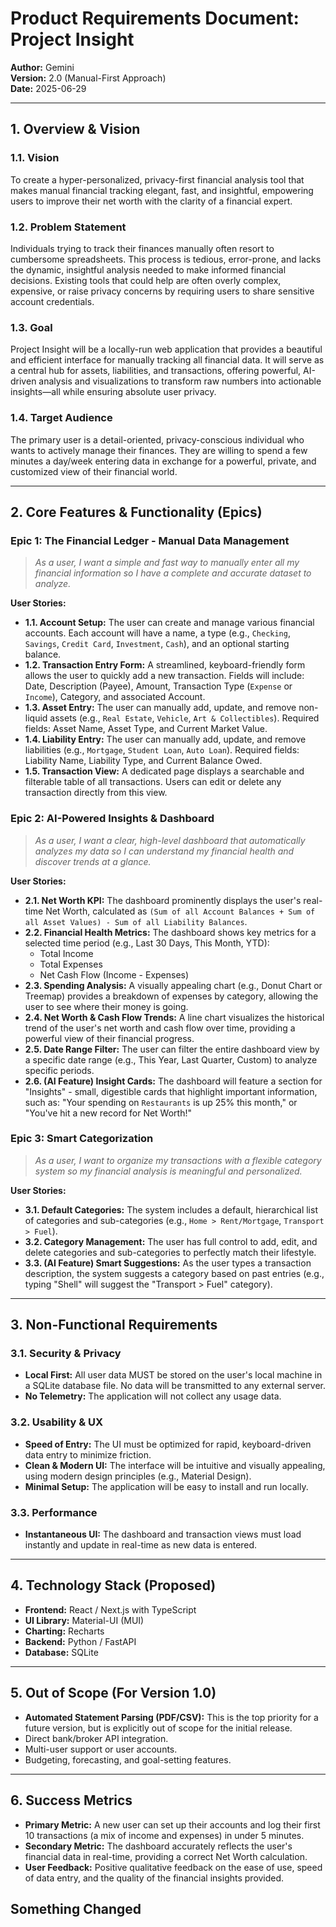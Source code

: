 
# Product Requirements Document: Project Insight

**Author:** Gemini  
**Version:** 2.0 (Manual-First Approach)  
**Date:** 2025-06-29

---

## 1. Overview & Vision

### 1.1. Vision
To create a hyper-personalized, privacy-first financial analysis tool that makes manual financial tracking elegant, fast, and insightful, empowering users to improve their net worth with the clarity of a financial expert.

### 1.2. Problem Statement
Individuals trying to track their finances manually often resort to cumbersome spreadsheets. This process is tedious, error-prone, and lacks the dynamic, insightful analysis needed to make informed financial decisions. Existing tools that could help are often overly complex, expensive, or raise privacy concerns by requiring users to share sensitive account credentials.

### 1.3. Goal
Project Insight will be a locally-run web application that provides a beautiful and efficient interface for manually tracking all financial data. It will serve as a central hub for assets, liabilities, and transactions, offering powerful, AI-driven analysis and visualizations to transform raw numbers into actionable insights—all while ensuring absolute user privacy.

### 1.4. Target Audience
The primary user is a detail-oriented, privacy-conscious individual who wants to actively manage their finances. They are willing to spend a few minutes a day/week entering data in exchange for a powerful, private, and customized view of their financial world.

---

## 2. Core Features & Functionality (Epics)

### Epic 1: The Financial Ledger - Manual Data Management

> *As a user, I want a simple and fast way to manually enter all my financial information so I have a complete and accurate dataset to analyze.*

**User Stories:**
*   **1.1. Account Setup:** The user can create and manage various financial accounts. Each account will have a name, a type (e.g., `Checking`, `Savings`, `Credit Card`, `Investment`, `Cash`), and an optional starting balance.
*   **1.2. Transaction Entry Form:** A streamlined, keyboard-friendly form allows the user to quickly add a new transaction. Fields will include: Date, Description (Payee), Amount, Transaction Type (`Expense` or `Income`), Category, and associated Account.
*   **1.3. Asset Entry:** The user can manually add, update, and remove non-liquid assets (e.g., `Real Estate`, `Vehicle`, `Art & Collectibles`). Required fields: Asset Name, Asset Type, and Current Market Value.
*   **1.4. Liability Entry:** The user can manually add, update, and remove liabilities (e.g., `Mortgage`, `Student Loan`, `Auto Loan`). Required fields: Liability Name, Liability Type, and Current Balance Owed.
*   **1.5. Transaction View:** A dedicated page displays a searchable and filterable table of all transactions. Users can edit or delete any transaction directly from this view.

### Epic 2: AI-Powered Insights & Dashboard

> *As a user, I want a clear, high-level dashboard that automatically analyzes my data so I can understand my financial health and discover trends at a glance.*

**User Stories:**
*   **2.1. Net Worth KPI:** The dashboard prominently displays the user's real-time Net Worth, calculated as `(Sum of all Account Balances + Sum of all Asset Values) - Sum of all Liability Balances`.
*   **2.2. Financial Health Metrics:** The dashboard shows key metrics for a selected time period (e.g., Last 30 Days, This Month, YTD):
    *   Total Income
    *   Total Expenses
    *   Net Cash Flow (Income - Expenses)
*   **2.3. Spending Analysis:** A visually appealing chart (e.g., Donut Chart or Treemap) provides a breakdown of expenses by category, allowing the user to see where their money is going.
*   **2.4. Net Worth & Cash Flow Trends:** A line chart visualizes the historical trend of the user's net worth and cash flow over time, providing a powerful view of their financial progress.
*   **2.5. Date Range Filter:** The user can filter the entire dashboard view by a specific date range (e.g., This Year, Last Quarter, Custom) to analyze specific periods.
*   **2.6. (AI Feature) Insight Cards:** The dashboard will feature a section for "Insights" - small, digestible cards that highlight important information, such as: "Your spending on `Restaurants` is up 25% this month," or "You've hit a new record for Net Worth!"

### Epic 3: Smart Categorization

> *As a user, I want to organize my transactions with a flexible category system so my financial analysis is meaningful and personalized.*

**User Stories:**
*   **3.1. Default Categories:** The system includes a default, hierarchical list of categories and sub-categories (e.g., `Home > Rent/Mortgage`, `Transport > Fuel`).
*   **3.2. Category Management:** The user has full control to add, edit, and delete categories and sub-categories to perfectly match their lifestyle.
*   **3.3. (AI Feature) Smart Suggestions:** As the user types a transaction description, the system suggests a category based on past entries (e.g., typing "Shell" will suggest the "Transport > Fuel" category).

---

## 3. Non-Functional Requirements

### 3.1. Security & Privacy
*   **Local First:** All user data MUST be stored on the user's local machine in a SQLite database file. No data will be transmitted to any external server.
*   **No Telemetry:** The application will not collect any usage data.

### 3.2. Usability & UX
*   **Speed of Entry:** The UI must be optimized for rapid, keyboard-driven data entry to minimize friction.
*   **Clean & Modern UI:** The interface will be intuitive and visually appealing, using modern design principles (e.g., Material Design).
*   **Minimal Setup:** The application will be easy to install and run locally.

### 3.3. Performance
*   **Instantaneous UI:** The dashboard and transaction views must load instantly and update in real-time as new data is entered.

---

## 4. Technology Stack (Proposed)

*   **Frontend:** React / Next.js with TypeScript
*   **UI Library:** Material-UI (MUI)
*   **Charting:** Recharts
*   **Backend:** Python / FastAPI
*   **Database:** SQLite

---

## 5. Out of Scope (For Version 1.0)

*   **Automated Statement Parsing (PDF/CSV):** This is the top priority for a future version, but is explicitly out of scope for the initial release.
*   Direct bank/broker API integration.
*   Multi-user support or user accounts.
*   Budgeting, forecasting, and goal-setting features.

---

## 6. Success Metrics

*   **Primary Metric:** A new user can set up their accounts and log their first 10 transactions (a mix of income and expenses) in under 5 minutes.
*   **Secondary Metric:** The dashboard accurately reflects the user's financial data in real-time, providing a correct Net Worth calculation.
*   **User Feedback:** Positive qualitative feedback on the ease of use, speed of data entry, and the quality of the financial insights provided.

## Something Changed